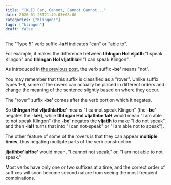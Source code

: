 ```yaml
---
title: "[KLI] Can, Cannot, Cannot Cannot..."
date: 2020-01-25T21:49:03+08:00
categories: ["Klingon!"]
tags: ["klingon"]
draft: false
---
```


The "Type 5" verb suffix **-laH** indicates "can" or "able to".  
    

For example, it makes the difference between **tlhIngan Hol vIjatlh** "I speak Klingon" and **tlhIngan Hol vIjatlhlaH** "I can speak Klingon".
    

As introduced in [the previous post](https://godlovesjonny.github.io/2020/kli11/), the verb suffix **-be'** means "not".    
    

You may remember that this suffix is classified as a "rover". Unlike suffix types 1-9, some of the rovers can actually be placed in different orders and change the meaning of the sentence slightly based on where they occur.    
    
    
The "rover" suffix **-be'** comes after the verb portion which it negates.   
    

So **tlhIngan Hol vIjatlhlaHbe'** means "I cannot speak Klingon" (the **-be'** negates the **-laH**), while **tlhIngan Hol vIjatlhbe'laH** would mean "I am able to not speak Klingon" (the **-be'** negates the **vIjatlh** to make "I do not speak", and then **-laH** turns that into "I can not-speak" or "I am able not to speak").    
    

The other feature of some of the rovers is that they can appear **multiple times**, thus negating multiple parts of the verb construction.  
    
    
**jIjatlhbe'laHbe'** would mean, "I cannot not speak," or, "I am not able to not speak."    
    

Most verbs have only one or two suffixes at a time, and the correct order of suffixes will soon become second nature from seeing the most frequent combinations.   

